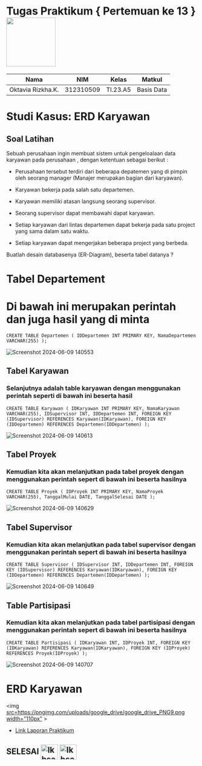 # Tugas Praktikum { Pertemuan ke 13 } <img src=https://logos-download.com/wp-content/uploads/2016/05/MySQL_logo_logotype.png width="130px" >


|**Nama**|**NIM**|**Kelas**|**Matkul**|
|----|---|-----|------|
|Oktavia Rizkha.K.|312310509|TI.23.A5|Basis Data|

# Studi Kasus: ERD Karyawan

## Soal Latihan

Sebuah perusahaan ingin membuat sistem untuk pengeloalaan data karyawan pada perusahaan , dengan ketentuan sebagai berikut :

-  Perusahaan tersebut terdiri dari beberapa depatemen yang di pimpin oleh seorang manager (Manajer merupakan bagian dari karyawan).

-  Karyawan bekerja pada salah satu departemen.

-  Karyawan memiliki atasan langsung seorang supervisor.

-  Seorang supervisor dapat membawahi dapat karyawan.

-  Setiap karyawan dari lintas departemen dapat bekerja pada satu project yang sama dalam satu waktu.

-  Setiap karyawan dapat mengerjakan beberapa project yang berbeda.

Buatlah desain databasenya (ER-Diagram), beserta tabel datanya ?

# Tabel Departement

# Di bawah ini merupakan perintah dan juga hasil yang di minta
````
CREATE TABLE Departemen ( IDDepartemen INT PRIMARY KEY, NamaDepartemen VARCHAR(255) );
````
![Screenshot 2024-06-09 140553](https://github.com/oktavia18/tugas-praktikum6/assets/147913672/6d400f93-e36c-4e9c-8bd0-f01f2e39e4e4)

## Tabel Karyawan
### Selanjutnya adalah table karyawan dengan menggunakan perintah seperti di bawah ini beserta hasil

````
CREATE TABLE Karyawan ( IDKaryawan INT PRIMARY KEY, NamaKaryawan VARCHAR(255), IDSupervisor INT, IDDepartemen INT, FOREIGN KEY (IDSupervisor) REFERENCES Karyawan(IDKaryawan), FOREIGN KEY (IDDepartemen) REFERENCES Departemen(IDDepartemen) );
````
![Screenshot 2024-06-09 140613](https://github.com/oktavia18/tugas-praktikum6/assets/147913672/9eac77a8-ede7-4f18-93a0-2d6ae7c2575b)


## Tabel Proyek
### Kemudian kita akan melanjutkan pada tabel proyek dengan menggunakan perintah sepert di bawah ini beserta hasilnya

````
CREATE TABLE Proyek ( IDProyek INT PRIMARY KEY, NamaProyek VARCHAR(255), TanggalMulai DATE, TanggalSelesai DATE );
````
![Screenshot 2024-06-09 140629](https://github.com/oktavia18/tugas-praktikum6/assets/147913672/6fe79d6c-8aa2-4999-9743-f7e0eecd1167)


## Tabel Supervisor
### Kemudian kita akan melanjutkan pada tabel supervisor dengan menggunakan perintah sepert di bawah ini beserta hasilnya

````
CREATE TABLE Supervisor ( IDSupervisor INT, IDDepartemen INT, FOREIGN KEY (IDSupervisor) REFERENCES Karyawan(IDKaryawan), FOREIGN KEY (IDDepartemen) REFERENCES Departemen(IDDepartemen) );
````
![Screenshot 2024-06-09 140649](https://github.com/oktavia18/tugas-praktikum6/assets/147913672/74000d74-9236-48c8-8aea-c56de583fac2)



## Table Partisipasi
### Kemudian kita akan melanjutkan pada tabel partisipasi dengan menggunakan perintah sepert di bawah ini beserta hasilnya

````
CREATE TABLE Partisipasi ( IDKaryawan INT, IDProyek INT, FOREIGN KEY (IDKaryawan) REFERENCES Karyawan(IDKaryawan), FOREIGN KEY (IDProyek) REFERENCES Proyek(IDProyek) );
````
![Screenshot 2024-06-09 140707](https://github.com/oktavia18/tugas-praktikum6/assets/147913672/8a9780af-be09-4234-a860-baebd916cf87)

# ERD Karyawan

<img [src=https://pngimg.com/uploads/google_drive/google_drive_PNG9.png width="110px"](https://drive.google.com/file/d/1pAwLqL3REEiWyWEdCD8Hw8ABp9wg5OMa/view?usp=drivesdk) >

- [Link Laporan Praktikum](https://bit.ly/3JcCU5A)

## SELESAI <img align="center" alt="Ikhsan-Python" height="40" width="45" src="https://em-content.zobj.net/source/microsoft-teams/337/student_1f9d1-200d-1f393.png"> <img align="center" alt="Ikhsan-Python" height="40" width="45" src="https://em-content.zobj.net/thumbs/160/twitter/348/flag-indonesia_1f1ee-1f1e9.png">
